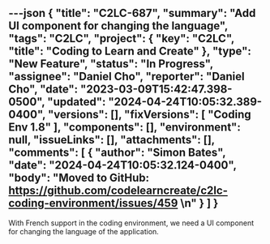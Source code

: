 ---json
{
  "title": "C2LC-687",
  "summary": "Add UI component for changing the language",
  "tags": "C2LC",
  "project": {
    "key": "C2LC",
    "title": "Coding to Learn and Create"
  },
  "type": "New Feature",
  "status": "In Progress",
  "assignee": "Daniel Cho",
  "reporter": "Daniel Cho",
  "date": "2023-03-09T15:42:47.398-0500",
  "updated": "2024-04-24T10:05:32.389-0400",
  "versions": [],
  "fixVersions": [
    "Coding Env 1.8"
  ],
  "components": [],
  "environment": null,
  "issueLinks": [],
  "attachments": [],
  "comments": [
    {
      "author": "Simon Bates",
      "date": "2024-04-24T10:05:32.124-0400",
      "body": "Moved to GitHub: <https://github.com/codelearncreate/c2lc-coding-environment/issues/459>&#x20;\n"
    }
  ]
}
---
With French support in the coding environment, we need a UI component for changing the language of the application.

        